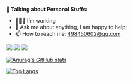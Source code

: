 <!-- Talking about you -->
**🍓 Talking about Personal Stuffs:**

- 👨🏻‍💻 I’m working
- 💬 Ask me about anything, I am happy to help;
- 📫 How to reach me: 498450602@qq.com

<code><img src="https://img.shields.io/badge/typescript-black.svg?style=for-the-badge&logo=typescript"/></code>
<code><img src="https://img.shields.io/badge/-JavaScript-black?style=for-the-badge&logo=JavaScript"/></code>
<code><img src="https://img.shields.io/badge/-Go-black?style=for-the-badge&logo=go"/></code>

[![Anurag's GitHub stats](https://github-readme-stats.vercel.app/api?username=DevilTears&layout=compact&theme=merko&show_icons=true)](https://github.com/anuraghazra/github-readme-stats)

[![Top Langs](https://github-readme-stats.vercel.app/api/top-langs/?username=DevilTears&theme=merko&layout=compact)](https://github.com/anuraghazra/github-readme-stats)
